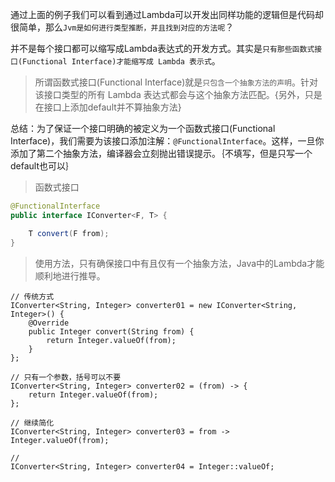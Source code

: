 通过上面的例子我们可以看到通过Lambda可以开发出同样功能的逻辑但是代码却很简单，那么`Jvm是如何进行类型推断，并且找到对应的方法呢`？

并不是每个接口都可以缩写成Lambda表达式的开发方式。其实是`只有那些函数式接口(Functional Interface)才能缩写成 Lambda 表示式`。

> 所谓函数式接口(Functional Interface)就是`只包含一个抽象方法的声明`。针对该接口类型的所有 Lambda 表达式都会与这个抽象方法匹配。{另外，只是在接口上添加default并不算抽象方法}

总结：为了保证一个接口明确的被定义为一个函数式接口(Functional Interface)，我们需要为该接口添加注解：`@FunctionalInterface`。这样，一旦你添加了第二个抽象方法，编译器会立刻抛出错误提示。｛不填写，但是只写一个default也可以｝
﻿

> 函数式接口
```java
@FunctionalInterface
public interface IConverter<F, T> {

    T convert(F from);
}
```

> 使用方法，只有确保接口中有且仅有一个抽象方法，Java中的Lambda才能顺利地进行推导。
```
// 传统方式
IConverter<String, Integer> converter01 = new IConverter<String, Integer>() {
    @Override
    public Integer convert(String from) {
        return Integer.valueOf(from);
    }
};

// 只有一个参数，括号可以不要
IConverter<String, Integer> converter02 = (from) -> {
    return Integer.valueOf(from);
};

// 继续简化
IConverter<String, Integer> converter03 = from -> Integer.valueOf(from);

// 
IConverter<String, Integer> converter04 = Integer::valueOf;
```

